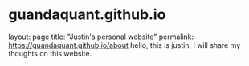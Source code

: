 # guandaquant.github.io
layout: page
title: "Justin's personal website"
permalink: https://guandaquant.github.io/about
hello, this is justin, I will share my thoughts on this website.
